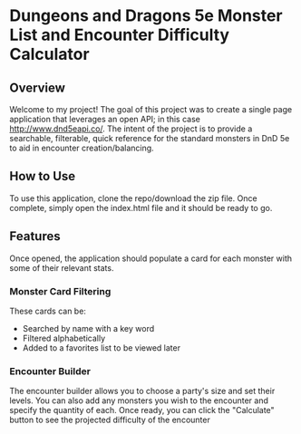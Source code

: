 # Dungeons and Dragons 5e Monster List and Encounter Difficulty Calculator

## Overview
Welcome to my project! The goal of this project was to create a single page application that leverages an open API; in this case http://www.dnd5eapi.co/. The intent of the project is to provide a searchable, filterable, quick reference for the standard monsters in DnD 5e to aid in encounter creation/balancing. 

## How to Use
To use this application, clone the repo/download the zip file. Once complete, simply open the index.html file and it should be ready to go.

## Features
Once opened, the application should populate a card for each monster with some of their relevant stats.

### Monster Card Filtering
These cards can be:
* Searched by name with a key word
* Filtered alphabetically
* Added to a favorites list to be viewed later

### Encounter Builder
The encounter builder allows you to choose a party's size and set their levels. You can also add any monsters you wish to the encounter and specify the quantity of each. Once ready, you can click the "Calculate" button to see the projected difficulty of the encounter